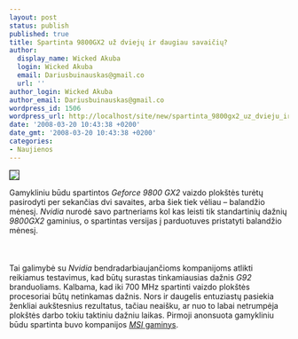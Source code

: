 ```yaml
---
layout: post
status: publish
published: true
title: Spartinta 9800GX2 už dviejų ir daugiau savaičių?
author:
  display_name: Wicked Akuba
  login: Wicked Akuba
  email: Dariusbuinauskas@gmail.co
  url: ''
author_login: Wicked Akuba
author_email: Dariusbuinauskas@gmail.co
wordpress_id: 1506
wordpress_url: http://localhost/site/new/spartinta_9800gx2_uz_dvieju_ir_daugiau_savaiciu_/
date: '2008-03-20 10:43:38 +0200'
date_gmt: '2008-03-20 10:43:38 +0200'
categories:
- Naujienos
---
```

<div class="imgright"><img src="http://www.technews.lt/upl/Failai/msi_n9800gx2.jpg" border="1"></div>
<p>Gamykliniu būdu spartintos <i>Geforce 9800 GX2</i> vaizdo plokštės turėtų pasirodyti per sekančias dvi savaites, arba šiek tiek vėliau – balandžio mėnesį. <i>Nvidia</i> nurodė savo partneriams kol kas leisti tik standartinių dažnių <i>9800GX2</i> gaminius, o spartintas versijas į parduotuves pristatyti balandžio mėnesį.<br />
<br><br />
<br>Tai galimybė su <i>Nvidia</i> bendradarbiaujančioms kompanijoms atlikti reikiamus testavimus, kad būtų surastas tinkamiausias dažnis <i>G92</i> branduoliams. Kalbama, kad iki 700 MHz spartinti vaizdo plokštės procesoriai būtų netinkamas dažnis. Nors ir daugelis entuziastų pasiekia ženkliai aukštesnius rezultatus, tačiau neaišku, ar nuo to labai netrumpėja plokštės darbo tokiu taktiniu dažniu laikas. Pirmoji anonsuota gamykliniu būdu spartinta buvo kompanijos <a class="ns" href="http://www.technews.lt/index.php?id=Kas&Id=1310"><i>MSI</i> gaminys</a>.<br />
<br></p>
